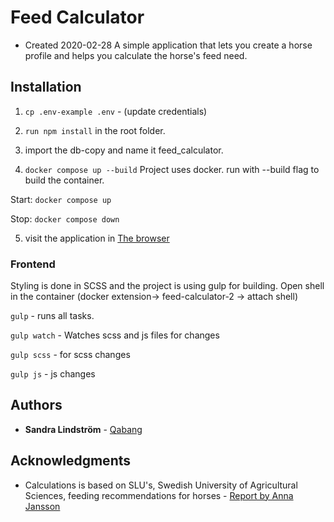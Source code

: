 # Feed Calculator

- Created 2020-02-28
  A simple application that lets you create a horse profile and helps you calculate the horse's feed need.

## Installation

1. `cp .env-example .env` - (update credentials)
2. `run npm install` in the root folder.
3. import the db-copy and name it feed_calculator.

4. `docker compose up --build` Project uses docker. run with --build flag to build the container.

Start:
`docker compose up`

Stop:
`docker compose down`

5. visit the application in [The browser](http://localhost:3000/)

### Frontend

Styling is done in SCSS and the project is using gulp for building.
Open shell in the container (docker extension-> feed-calculator-2 -> attach shell)

`gulp` - runs all tasks.

`gulp watch` - Watches scss and js files for changes

`gulp scss` - for scss changes

`gulp js` - js changes

## Authors

- **Sandra Lindström** - [Qabang](https://github.com/Qabang)

## Acknowledgments

- Calculations is based on SLU's, Swedish University of Agricultural Sciences, feeding recommendations for horses - [Report by Anna Jansson](https://www.slu.se/globalassets/ew/org/inst/huv/publikationer/utfodringsrekommendationer-for-hast_2013_rapport_289.pdf)
